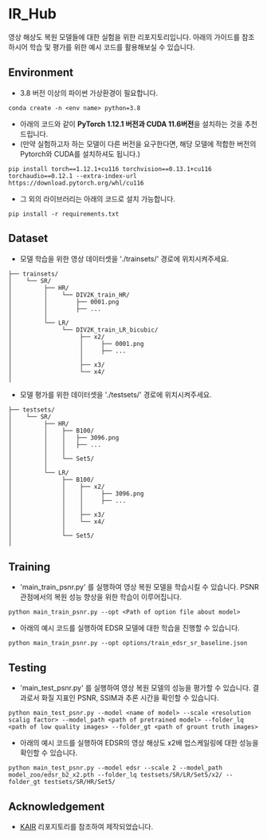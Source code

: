 # IR_Hub
영상 해상도 복원 모델들에 대한 실험을 위한 리포지토리입니다.
아래의 가이드를 참조하시어 학습 및 평가를 위한 예시 코드를 활용해보실 수 있습니다.

## Environment
- 3.8 버전 이상의 파이썬 가상환경이 필요합니다.
```
conda create -n <env name> python=3.8
```
- 아래의 코드와 같이 **PyTorch 1.12.1 버전과 CUDA 11.6버전**을 설치하는 것을 추천드립니다. 
- (만약 실험하고자 하는 모델이 다른 버전을 요구한다면, 해당 모델에 적합한 버전의 Pytorch와 CUDA를 설치하셔도 됩니다.)
```
pip install torch==1.12.1+cu116 torchvision==0.13.1+cu116 torchaudio==0.12.1 --extra-index-url https://download.pytorch.org/whl/cu116
```
- 그 외의 라이브러리는 아래의 코드로 설치 가능합니다. 
```
pip install -r requirements.txt
```

## Dataset
- 모델 학습을 위한 영상 데이터셋을 './trainsets/' 경로에 위치시켜주세요.
```
├── trainsets/
│    └── SR/
│         ├── HR/
│         │    └── DIV2K_train_HR/
│         │        ├── 0001.png
│         │        ├── ...
│         │            
│         └── LR/            
│              └── DIV2K_train_LR_bicubic/       
│                   ├── x2/  
│                   │     ├── 0001.png
│                   │     ├── ... 
│                   │ 
│                   ├── x3/
│                   └── x4/
│
```
- 모델 평가를 위한 데이터셋을 './testsets/' 경로에 위치시켜주세요.
```
├── testsets/
│    └── SR/
│         ├── HR/
│         │    ├── B100/
│         │    │   ├── 3096.png
│         │    │   ├── ...
│         │    │
│         │    └── Set5/ 
│         │
│         └── LR/            
│              ├── B100/       
│              │    ├── x2/  
│              │    │     ├── 3096.png
│              │    │     ├── ... 
│              │    │ 
│              │    ├── x3/
│              │    └── x4/
│              │
│              └── Set5/
│  
```

## Training
- 'main_train_psnr.py' 를 실행하여 영상 복원 모델을 학습시킬 수 있습니다. PSNR 관점에서의 복원 성능 향상을 위한 학습이 이루어집니다. 
```
python main_train_psnr.py --opt <Path of option file about model> 
```
- 아래의 예시 코드를 실행하여 EDSR 모델에 대한 학습을 진행할 수 있습니다. 
```
python main_train_psnr.py --opt options/train_edsr_sr_baseline.json
```
## Testing
- 'main_test_psnr.py' 를 실행하여 영상 복원 모델의 성능을 평가할 수 있습니다. 결과로서 화질 지표인 PSNR, SSIM과 추론 시간을 확인할 수 있습니다. 
```
python main_test_psnr.py --model <name of model> --scale <resolution scalig factor> --model_path <path of pretrained model> --folder_lq <path of low quality images> --folder_gt <path of grount truth images>
```
- 아래의 예시 코드를 실행하여 EDSR의 영상 해상도 x2배 업스케일링에 대한 성능을 확인할 수 있습니다. 
```
python main_test_psnr.py --model edsr --scale 2 --model_path model_zoo/edsr_b2_x2.pth --folder_lq testsets/SR/LR/Set5/x2/ --folder_gt testsets/SR/HR/Set5/
```

## Acknowledgement
- [KAIR](https://github.com/cszn/KAIR) 리포지토리를 참조하여 제작되었습니다. 
